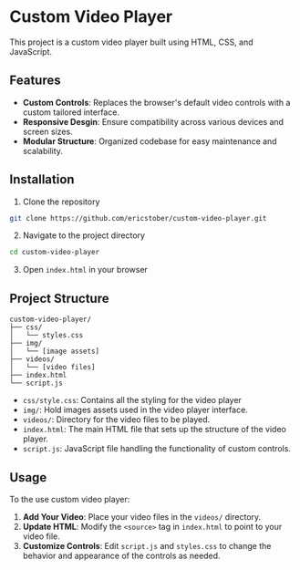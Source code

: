 # Custom Video Player

This project is a custom video player built using HTML, CSS, and JavaScript.

## Features

- **Custom Controls**: Replaces the browser's default video controls with a custom tailored interface.
- **Responsive Desgin**: Ensure compatibility across various devices and screen sizes.
- **Modular Structure**: Organized codebase for easy maintenance and scalability.

## Installation

1. Clone the repository

```bash
git clone https://github.com/ericstober/custom-video-player.git
```

2. Navigate to the project directory

```bash
cd custom-video-player
```

3. Open `index.html` in your browser

## Project Structure

```
custom-video-player/
├── css/
│   └── styles.css
├── img/
│   └── [image assets]
├── videos/
│   └── [video files]
├── index.html
└── script.js
```

- `css/style.css`: Contains all the styling for the video player
- `img/`: Hold images assets used in the video player interface.
- `videos/`: Directory for the video files to be played.
- `index.html`: The main HTML file that sets up the structure of the video player.
- `script.js`: JavaScript file handling the functionality of custom controls.

## Usage

To the use custom video player:

1. **Add Your Video**: Place your video files in the `videos/` directory.
2. **Update HTML**: Modify the `<source>` tag in `index.html` to point to your video file.
3. **Customize Controls**: Edit `script.js` and `styles.css` to change the behavior and appearance of the controls as needed.
